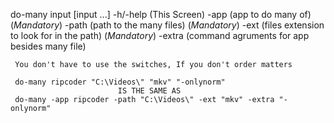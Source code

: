 do-many input [input ...]
           -h/-help (This Screen)
           -app (app to do many of) (*Mandatory*)
           -path (path to the many files) (*Mandatory*)
           -ext (files extension to look for in the path) (*Mandatory*)
           -extra (command agruments for app besides many file)

     You don't have to use the switches, If you don't order matters

     do-many ripcoder "C:\Videos\" "mkv" "-onlynorm"
                            IS THE SAME AS
     do-many -app ripcoder -path "C:\Videos\" -ext "mkv" -extra "-onlynorm"
